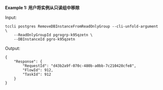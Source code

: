 **Example 1: 用户将实例从只读组中移除**



Input: 

```
tccli postgres RemoveDBInstanceFromReadOnlyGroup --cli-unfold-argument  \
    --ReadOnlyGroupId pgrogrp-k95qzetn \
    --DBInstanceId pgro-k95qzetn
```

Output: 
```
{
    "Response": {
        "RequestId": "d43b2a9f-070c-480b-a0bb-7c210428cfe8",
        "FlowId": 912,
        "TaskId": 912
    }
}
```

